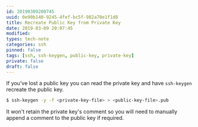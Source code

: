```yaml
---
id: 20190309200745
uuid: 0e90b140-9245-4fef-bc5f-982a70e1f1d8
title: Recreate Public Key from Private Key
date: 2019-03-09 20:07:45
modified: 
types: tech-note
categories: ssh
pinned: false
tags: [ssh, ssh-keygen, public-key, private-key]
private: false
draft: false
---
```


If you've lost a public key you can read the private key and have `ssh-keygen` recreate the public key.

```sh
$ ssh-keygen -y -f <private-key-file> > <public-key-file>.pub
```

It won't retain the private key's comment so you will need to manually append a comment to the public key if required.
